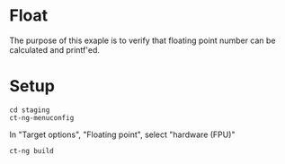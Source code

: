 # Float

The purpose of this exaple is to verify that floating point number can be
calculated and printf'ed.

# Setup

    cd staging
    ct-ng-menuconfig

In "Target options", "Floating point", select "hardware (FPU)"

    ct-ng build
